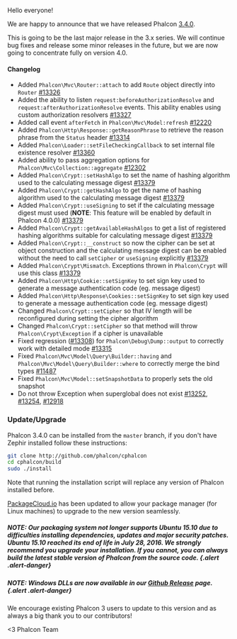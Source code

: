 Hello everyone!

We are happy to announce that we have released Phalcon [3.4.0](https://github.com/phalcon/cphalcon/releases/tag/v3.4.0). 

This is going to be the last major release in the 3.x series. We will continue bug fixes and release some minor releases in the future, but we are now going to concentrate fully on version 4.0.

#### Changelog
- Added `Phalcon\Mvc\Router::attach` to add `Route` object directly into `Router` [#13326](https://github.com/phalcon/cphalcon/issues/13326)
- Added the ability to listen `request:beforeAuthorizationResolve` and `request:afterAuthorizationResolve` events. This ability enables using custom authorization resolvers [#13327](https://github.com/phalcon/cphalcon/pull/13327)
- Added call event `afterFetch` in `Phalcon\Mvc\Model:refresh` [#12220](https://github.com/phalcon/cphalcon/issues/12220)
- Added `Phalcon\Http\Response::getReasonPhrase` to retrieve the reason phrase from the `Status` header [#13314](https://github.com/phalcon/cphalcon/pull/13314)
- Added `Phalcon\Loader::setFileCheckingCallback` to set internal file existence resolver [#13360](https://github.com/phalcon/cphalcon/issues/13360)
- Added ability to pass aggregation options for `Phalcon\Mvc\Collection::aggregate` [#12302](https://github.com/phalcon/cphalcon/pull/12302)
- Added `Phalcon\Crypt::setHashAlgo` to set the name of hashing algorithm used to the calculating message digest [#13379](https://github.com/phalcon/cphalcon/issues/13379)
- Added `Phalcon\Crypt::getHashAlgo` to get the name of hashing algorithm used to the calculating message digest [#13379](https://github.com/phalcon/cphalcon/issues/13379)
- Added `Phalcon\Crypt::useSigning` to set if the calculating message digest must used (**NOTE**: This feature will be enabled by default in Phalcon 4.0.0) [#13379](https://github.com/phalcon/cphalcon/issues/13379)
- Added `Phalcon\Crypt::getAvailableHashAlgos` to get a list of registered hashing algorithms suitable for calculating message digest [#13379](https://github.com/phalcon/cphalcon/issues/13379)
- Added `Phalcon\Crypt::__construct` so now the cipher can be set at object construction and the calculating message digest can be enabled without the need to call `setCipher` or `useSigning` explicitly [#13379](https://github.com/phalcon/cphalcon/issues/13379)
- Added `Phalcon\Crypt\Mismatch`. Exceptions thrown in `Phalcon\Crypt` will use this class [#13379](https://github.com/phalcon/cphalcon/issues/13379)
- Added `Phalcon\Http\Cookie::setSignKey` to set sign key used to generate a message authentication code (eg. message digest)
- Added `Phalcon\Http\Response\Cookies::setSignKey` to set sign key used to generate a message authentication code (eg. message digest)
- Changed `Phalcon\Crypt::setCipher` so that IV length will be reconfigured during setting the cipher algorithm
- Changed `Phalcon\Crypt::setCipher` so that method will throw `Phalcon\Crypt\Exception` if a cipher is unavailable
- Fixed regression ([#13308](https://github.com/phalcon/cphalcon/pull/13308)) for `Phalcon\Debug\Dump::output` to correctly work with detailed mode [#13315](https://github.com/phalcon/cphalcon/issues/13315)
- Fixed `Phalcon\Mvc\Model\Query\Builder::having` and `Phalcon\Mvc\Model\Query\Builder::where` to correctly merge the bind types [#11487](https://github.com/phalcon/cphalcon/issues/11487)
- Fixed `Phalcon\Mvc\Model::setSnapshotData` to properly sets the old snapshot
- Do not throw Exception when superglobal does not exist [#13252](https://github.com/phalcon/cphalcon/issues/13252), [#13254](https://github.com/phalcon/cphalcon/issues/13254), [#12918](https://github.com/phalcon/cphalcon/issues/12918)


### Update/Upgrade
Phalcon 3.4.0 can be installed from the `master` branch, if you don't have Zephir installed follow these instructions:

```sh
git clone http://github.com/phalcon/cphalcon
cd cphalcon/build
sudo ./install
```

Note that running the installation script will replace any version of Phalcon installed before.

[PackageCloud.io](https://packagecloud.io/phalcon/stable) has been updated to allow your package manager (for Linux machines) to upgrade to the new version seamlessly.

##### NOTE: Our packaging system not longer supports Ubuntu 15.10 due to difficulties installing dependencies, updates and major security patches. Ubuntu 15.10 reached its end of life in July 28, 2016. We strongly recommend you upgrade your installation. If you cannot, you can always build the latest stable version of Phalcon from the source code. {.alert .alert-danger}

##### NOTE: Windows DLLs are now available in our [Github Release](https://github.com/phalcon/cphalcon/releases/tag/v3.4.0) page. {.alert .alert-danger}

We encourage existing Phalcon 3 users to update to this version and as always a big thank you to our contributors!


<3 Phalcon Team
